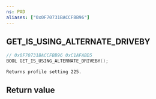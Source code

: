 ```yaml
---
ns: PAD
aliases: ["0x0F70731BACCFBB96"]
---
```

## GET_IS_USING_ALTERNATE_DRIVEBY

```c
// 0x0F70731BACCFBB96 0xC1AFABD5
BOOL GET_IS_USING_ALTERNATE_DRIVEBY();
```

```
Returns profile setting 225.
```

## Return value
